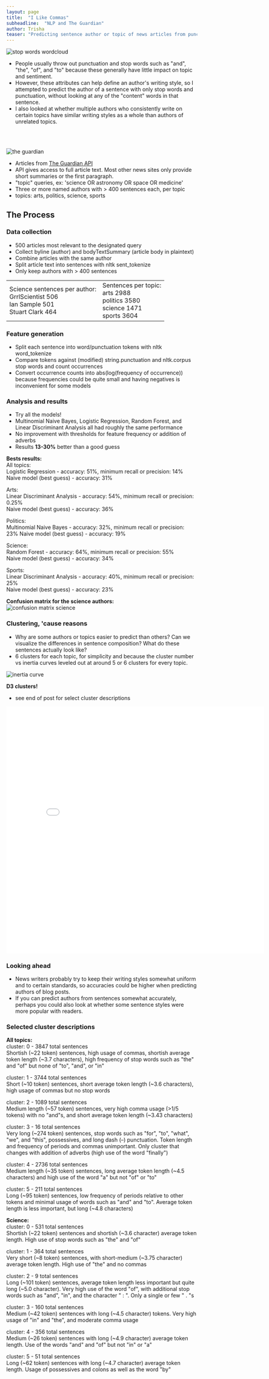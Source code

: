 ```yaml
---
layout: page
title:  "I Like Commas"
subheadline:  "NLP and The Guardian"
author: Trisha
teaser: "Predicting sentence author or topic of news articles from punctuation and stop words"
---
```


![stop words wordcloud](../images/stopwords.png)  
<!--image: https://xyclade.github.io/MachineLearning/-->

- People usually throw out punctuation and stop words such as "and", "the", "of", and "to" because these generally have little impact on topic and sentiment.  
- However, these attributes can help define an author's writing style, so I attempted to predict the author of a sentence with only stop words and punctuation, without looking at any of the "content" words in that sentence.  
- I also looked at whether multiple authors who consistently write on certain topics have similar writing styles as a whole than authors of unrelated topics.  

<br>
<br>

![the guardian](../images/The_Guardian.png)  

- Articles from [The Guardian API](http://open-platform.theguardian.com/)
- API gives access to full article text. Most other news sites only provide short summaries or the first paragraph.
- "topic" queries, ex: 'science OR astronomy OR space OR medicine'
- Three or more named authors with > 400 sentences each, per topic
- topics: arts, politics, science, sports  

## The Process  

###  Data collection

- 500 articles most relevant to the designated query
- Collect byline (author) and bodyTextSummary (article body in plaintext)
- Combine articles with the same author
- Split article text into sentences with nltk sent_tokenize
- Only keep authors with > 400 sentences

<table>
<tr>
<td>
Science sentences per author:<br>
GrrlScientist 506<br>
Ian Sample 501<br>
Stuart Clark 464<br>
</td>
<td>
Sentences per topic:<br>
arts 2988<br>
politics 3580<br>
science 1471<br>
sports 3604<br>
</td>
</tr>
</table>

###  Feature generation

- Split each sentence into word/punctuation tokens with nltk word_tokenize
- Compare tokens against (modified) string.punctuation and nltk.corpus stop words and count occurrences
- Convert occurrence counts into abs(log(frequency of occurrence)) because frequencies could be quite small and having negatives is inconvenient for some models


### Analysis and results

- Try all the models!
- Multinomial Naive Bayes, Logistic Regression, Random Forest, and Linear Discriminant Analysis all had roughly the same performance
- No improvement with thresholds for feature frequency or addition of adverbs
- Results **13-30%** better than a good guess


**Bests results:**  
All topics:  
Logistic Regression - accuracy: 51%, minimum recall or precision: 14%  
Naive model (best guess) - accuracy: 31%  

Arts:  
Linear Discriminant Analysis - accuracy: 54%, minimum recall or precision: 0.25%  
Naive model (best guess) - accuracy: 36%  
         
Politics:  
Multinomial Naive Bayes - accuracy: 32%, minimum recall or precision: 23%
Naive model (best guess) - accuracy: 19%  

Science:  
Random Forest - accuracy: 64%, minimum recall or precision: 55%  
Naive model (best guess) - accuracy: 34%  

Sports:  
Linear Discriminant Analysis - accuracy: 40%, minimum recall or precision: 25%  
Naive model (best guess) - accuracy: 23%  

**Confusion matrix for the science authors:**  
![confusion matrix science](../images/rf_science_heatmap.png)  

### Clustering, 'cause reasons

- Why are some authors or topics easier to predict than others? Can we visualize the differences in sentence composition? What do these sentences actually look like?
- 6 clusters for each topic, for simplicity and because the cluster number vs inertia curves leveled out at around 5 or 6 clusters for every topic.  

![inertia curve](../images/cluster_inertias.png)  

**D3 clusters!**  

- see end of post for select cluster descriptions  

<iframe src="../d3/guardian/index.html" width="680" height="650" style="border:none" scrolling="no"></iframe>

### Looking ahead

- News writers probably try to keep their writing styles somewhat uniform and to certain standards, so accuracies could be higher when predicting authors of blog posts.  
- If you can predict authors from sentences somewhat accurately, perhaps you could also look at whether some sentence styles were more popular with readers.  

### Selected cluster descriptions

**All topics:**  
cluster: 0 - 3847 total sentences  
Shortish (~22 token) sentences, high usage of commas, shortish average token length (~3.7 characters), high frequency of stop words such as "the" and "of" but none of "to", "and", or "in"  

cluster: 1 - 3744 total sentences  
Short (~10 token) sentences, short average token length (~3.6 characters), high usage of commas but no stop words  

cluster: 2 - 1089 total sentences  
Medium length (~57 token) sentences, very high comma usage (>1/5 tokens) with no "and"s, and short average token length (~3.43 characters)  

cluster: 3 - 16 total sentences  
Very long (~274 token) sentences, stop words such as "for", "to", "what", "we", and "this", possessives, and long dash (–) punctuation. Token length and frequency of periods and commas unimportant. Only cluster that changes with addition of adverbs (high use of the word "finally")  

cluster: 4 - 2736 total sentences  
Medium length (~35 token) sentences, long average token length (~4.5 characters) and high use of the word "a" but not "of" or "to"  

cluster: 5 - 211 total sentences  
Long (~95 token) sentences, low frequency of periods relative to other tokens and minimal usage of words such as "and" and "to". Average token length is less important, but long (~4.8 characters)  

**Science:**  
cluster: 0 - 531 total sentences  
Shortish (~22 token) sentences and shortish (~3.6 character) average token length. High use of stop words such as "the" and "of"  

cluster: 1 - 364 total sentences  
Very short (~8 token) sentences, with short-medium (~3.75 character) average token length. High use of "the" and no commas  

cluster: 2 - 9 total sentences  
Long (~101 token) sentences, average token length less important but quite long (~5.0 character). Very high use of the word "of", with additional stop words such as "and", "in", and the character " : ". Only a single or few " . "s  

cluster: 3 - 160 total sentences  
Medium (~42 token) sentences with long (~4.5 character) tokens. Very high usage of "in" and "the", and moderate comma usage  

cluster: 4 - 356 total sentences  
Medium (~26 token) sentences with long (~4.9 character) average token length. Use of the words "and" and "of" but not "in" or "a"  

cluster: 5 - 51 total sentences  
Long (~62 token) sentences with long (~4.7 character) average token length. Usage of possessives and colons as well as the word "by"  

